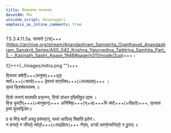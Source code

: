 ```yaml
---
title: मित्रवन्दनम् सन्ध्यायाम्
devatAH: मित्रः
unicode_script: devanagari
emphasis_as_inline_comments: true
---
```


TS.3.4.11.5a. सायणो [ऽत्र]+++(https://archive.org/stream/Anandashram_Samskrita_Granthavali_Anandashram_Sanskrit_Series/ASS_042_Krishna_Yajurvediya_Taittiriya_Samhita_Part_5_-_Kasinath_Sastri_Agase_1946#page/n311/mode/2up)+++।

![]+++(../images/mitra.png "")+++

मि॒त्रस्य॑ चर्षणी॒+++(मनुष्य)+++धृतः॒  
श्रवो॑+++(=श्रव्यो)+++ दे॒वस्य॑ सान॒सिम्+++(=फलप्रदम्)+++ ।  
स॒त्यं चि॒त्रश्र॑वस्तमम् ॥

मि॒त्रो जनान्॑ यातयति प्रजा॒नन्, मि॒त्रो दा॑धार पृथि॒वीमु॒त द्याम् ।  
मि॒त्रः कृ॒ष्टीर्+++(=मानुषान्)+++ अनि॑मिषा॒+++(न्+अ)+++भि च॑ष्टे+++(=वीक्षते)+++, स॒त्याय॑ ह॒व्यं घृ॒तव॑द्विधेम॥

प्र स मि॑त्र॒ मर्तो॑ अस्तु॒ प्रय॑स्वा॒न्॒, यस्त॑ आदित्य॒ शिक्ष॑ति व्र॒तेन॑।  
न ह॑न्यते॒ न जी॑यते॒ त्वोतो॒+++(=त्वद्रक्षितः)+++ नैन॒म्, अꣳहो॑ अश्नो॒त्यन्ति॑तो॒ न दू॒रात् ॥
